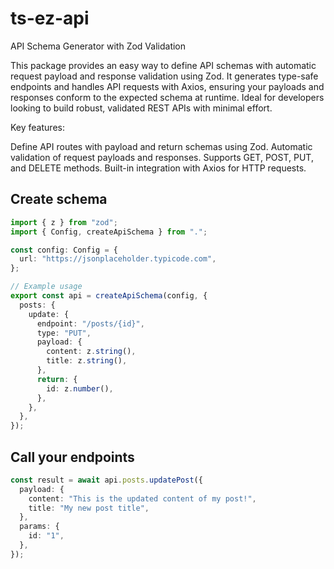 # ts-ez-api
API Schema Generator with Zod Validation

This package provides an easy way to define API schemas with automatic request payload and response validation using Zod. It generates type-safe endpoints and handles API requests with Axios, ensuring your payloads and responses conform to the expected schema at runtime. Ideal for developers looking to build robust, validated REST APIs with minimal effort.

Key features:

Define API routes with payload and return schemas using Zod.
Automatic validation of request payloads and responses.
Supports GET, POST, PUT, and DELETE methods.
Built-in integration with Axios for HTTP requests.

## Create schema 

```typescript
import { z } from "zod";
import { Config, createApiSchema } from ".";

const config: Config = {
  url: "https://jsonplaceholder.typicode.com",
};

// Example usage
export const api = createApiSchema(config, {
  posts: {
    update: {
      endpoint: "/posts/{id}",
      type: "PUT",
      payload: {
        content: z.string(),
        title: z.string(),
      },
      return: {
        id: z.number(),
      },
    },
  },
});
```

## Call your endpoints

```typescript
const result = await api.posts.updatePost({
  payload: {
    content: "This is the updated content of my post!",
    title: "My new post title",
  },
  params: {
    id: "1",
  },
});
```

